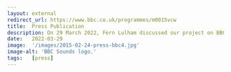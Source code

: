 ```yaml
---
layout: external
redirect_url: https://www.bbc.co.uk/programmes/m0015vcw
title:  Press Publication
description: On 29 March 2022, Fern Lulham discussed our project on BBC Radio 4 on the In Touch programme. The programme also inserted sections of the interview she did with Mariana for Digital Planet last November and an extract from Pearl.
date:   2022-03-29
image:  '/images/2015-02-24-press-bbc4.jpg'
image-alt: 'BBC Sounds logo.'
tags:   [press]
---
```


<!--
Just wanted to share with you that Fern Lulham, who interviewed me for Digital Planet back in November, has also been disseminating the project on BBC Radio 4 on the In Touch programme.  She ran a very short interview with the host and inserted some of the sections of my interview with her and an extract from Pearl.  It's really good and I really like how she responded to the questions from the host.
-->